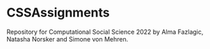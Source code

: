 # CSSAssignments
Repository for Computational Social Science 2022 by Alma Fazlagic, Natasha Norsker and Simone von Mehren.
